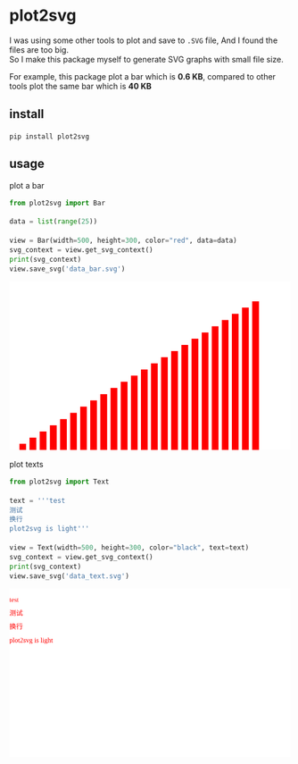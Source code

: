 # plot2svg

I was using some other tools to plot and save to `.SVG` file, And I found the files are too big.  
So I make this package myself to generate SVG graphs with small file size.  

For example, this package plot a bar which is **0.6 KB**, compared to other tools plot the same bar which is **40 KB**


## install

`pip install plot2svg`

## usage

plot a bar
```python
from plot2svg import Bar

data = list(range(25))

view = Bar(width=500, height=300, color="red", data=data)
svg_context = view.get_svg_context()
print(svg_context)
view.save_svg('data_bar.svg')
```

![](/examples/data_bar.svg)

plot texts

```python
from plot2svg import Text

text = '''test
测试
换行
plot2svg is light'''

view = Text(width=500, height=300, color="black", text=text)
svg_context = view.get_svg_context()
print(svg_context)
view.save_svg('data_text.svg')
```

![](/examples/data_text.svg)
